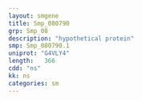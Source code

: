 ```yaml
---
layout: smgene
title: Smp_080790
grp: Smp_08
description: "hypothetical protein"
smp: Smp_080790.1
uniprot: "G4VLY4"
length:   366
cdd: "ns"
kk: ns
categories: sm
---
```

